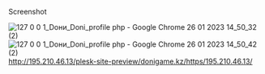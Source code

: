 Screenshot

![127 0 0 1_Doни_Doni_profile php - Google Chrome 26 01 2023 14_50_32 (2)](https://user-images.githubusercontent.com/113708388/214797494-1b01c949-1e79-4023-827d-9672d4925cc8.png)
![127 0 0 1_Doни_Doni_profile php - Google Chrome 26 01 2023 14_50_42 (2)](https://user-images.githubusercontent.com/113708388/214797499-d6959251-2582-4c46-9736-235a54e45a11.png)
http://195.210.46.13/plesk-site-preview/donigame.kz/https/195.210.46.13/
